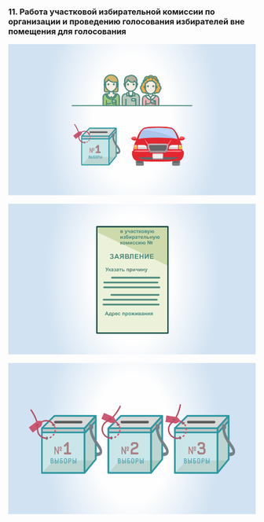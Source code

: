 ### 11. Работа участковой избирательной комиссии по организации и проведению голосования избирателей вне помещения для голосования

![ [Урок 11.1 - Категории граждан, имеющих право голосовать вне помещения для голосования ](#lesson-11.1) ](./4.11.1.svg)

![ [Урок 11.2 - Категории граждан, имеющих право голосовать вне помещения для голосования ](#lesson-11.2) ](./4.11.2.svg)

![ [Урок 11.3 - Порядок организации голосования избирателей вне помещения для голосования ](#lesson-11.3) ](./4.11.3.svg)
